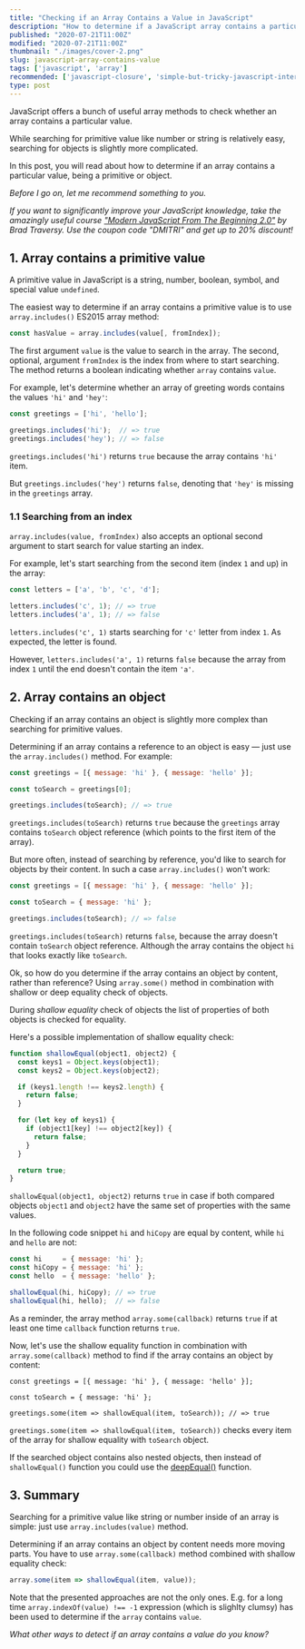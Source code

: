 ```yaml
---
title: "Checking if an Array Contains a Value in JavaScript"
description: "How to determine if a JavaScript array contains a particular value, being a primitive or object.  "
published: "2020-07-21T11:00Z"
modified: "2020-07-21T11:00Z"
thumbnail: "./images/cover-2.png"
slug: javascript-array-contains-value
tags: ['javascript', 'array']
recommended: ['javascript-closure', 'simple-but-tricky-javascript-interview-questions']
type: post
---
```


JavaScript offers a bunch of useful array methods to check whether an array contains a particular value.  

While searching for primitive value like number or string is relatively easy, searching for objects is slightly more complicated.  

In this post, you will read about how to determine if an array contains a particular value, being a primitive or object.  

*Before I go on, let me recommend something to you.* 

*If you want to significantly improve your JavaScript knowledge, take the  amazingly useful course ["Modern JavaScript From The Beginning 2.0"](https://www.traversymedia.com/a/2147528886/FqXWyazh) by Brad Traversy. Use the coupon code "DMITRI" and get up to 20% discount!*

## 1. Array contains a primitive value

A primitive value in JavaScript is a string, number, boolean, symbol, and special value `undefined`.  

The easiest way to determine if an array contains a primitive value is to use `array.includes()` ES2015 array method:

```javascript
const hasValue = array.includes(value[, fromIndex]);
```

The first argument `value` is the value to search in the array. The second, optional, argument `fromIndex` is the index from where to start searching. The method returns a boolean indicating whether `array` contains `value`.   

For example, let's determine whether an array of greeting words contains the values `'hi'` and `'hey'`:

```javascript
const greetings = ['hi', 'hello'];

greetings.includes('hi');  // => true
greetings.includes('hey'); // => false
```

`greetings.includes('hi')` returns `true` because the array contains `'hi'` item.  

But `greetings.includes('hey')` returns `false`, denoting that `'hey'` is missing in the `greetings` array.  

### 1.1 Searching from an index

`array.includes(value, fromIndex)` also accepts an optional second argument to start search for value starting an index.  

For example, let's start searching from the second item (index `1` and up) in the array:

```javascript
const letters = ['a', 'b', 'c', 'd'];

letters.includes('c', 1); // => true
letters.includes('a', 1); // => false
```

`letters.includes('c', 1)` starts searching for `'c'` letter from index `1`. As expected, the letter is found.  

However, `letters.includes('a', 1)` returns `false` because the array from index `1` until the end doesn't contain the item `'a'`.  

## 2. Array contains an object

Checking if an array contains an object is slightly more complex than searching for primitive values.   

Determining if an array contains a reference to an object is easy &mdash; just use the `array.includes()` method. For example:

```javascript
const greetings = [{ message: 'hi' }, { message: 'hello' }];

const toSearch = greetings[0];

greetings.includes(toSearch); // => true
```

`greetings.includes(toSearch)` returns `true` because the `greetings` array contains `toSearch` object reference (which points to the first item of the array).  

But more often, instead of searching by reference, you'd like to search for objects by their content. In such a case `array.includes()` won't work: 

```javascript
const greetings = [{ message: 'hi' }, { message: 'hello' }];

const toSearch = { message: 'hi' };

greetings.includes(toSearch); // => false
```

`greetings.includes(toSearch)` returns `false`, because the array doesn't contain `toSearch` object reference. Although the array contains the object `hi` that looks exactly like `toSearch`.  

Ok, so how do you determine if the array contains an object by content, rather than reference? Using `array.some()` method in combination with shallow or deep equality check of objects.  

During *shallow equality* check of objects the list of properties of both objects is checked for equality.  

Here's a possible implementation of shallow equality check:

```javascript
function shallowEqual(object1, object2) {
  const keys1 = Object.keys(object1);
  const keys2 = Object.keys(object2);

  if (keys1.length !== keys2.length) {
    return false;
  }

  for (let key of keys1) {
    if (object1[key] !== object2[key]) {
      return false;
    }
  }

  return true;
}
```

`shallowEqual(object1, object2)` returns `true` in case if both compared objects `object1` and `object2` have the same set of properties with the same values.  

In the following code snippet `hi` and `hiCopy` are equal by content, while `hi` and `hello` are not:

```javascript
const hi     = { message: 'hi' };
const hiCopy = { message: 'hi' };
const hello  = { message: 'hello' };

shallowEqual(hi, hiCopy); // => true
shallowEqual(hi, hello);  // => false
```

As a reminder, the array method `array.some(callback)` returns `true` if at least one time `callback` function returns `true`.  

Now, let's use the shallow equality function in combination with `array.some(callback)` method to find if the array contains an object by content:  

```javascript{4}
const greetings = [{ message: 'hi' }, { message: 'hello' }];

const toSearch = { message: 'hi' };

greetings.some(item => shallowEqual(item, toSearch)); // => true
```

`greetings.some(item => shallowEqual(item, toSearch))` checks every item of the array for shallow equality with `toSearch` object.  

If the searched object contains also nested objects, then instead of `shallowEqual()` function you could use the [deepEqual()](/how-to-compare-objects-in-javascript/#4-deep-equality) function.  

## 3. Summary

Searching for a primitive value like string or number inside of an array is simple: just use `array.includes(value)` method.  

Determining if an array contains an object by content needs more moving parts. You have to use `array.some(callback)` method combined with shallow equality check:

```javascript
array.some(item => shallowEqual(item, value));
```

Note that the presented approaches are not the only ones. E.g. for a long time `array.indexOf(value) !== -1` expression (which is slighlty clumsy) has been used to determine if the `array` contains `value`.  

*What other ways to detect if an array contains a value do you know?*